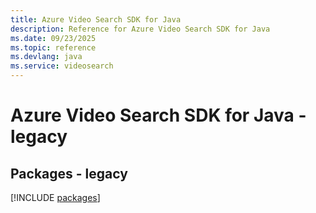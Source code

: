 ```yaml
---
title: Azure Video Search SDK for Java
description: Reference for Azure Video Search SDK for Java
ms.date: 09/23/2025
ms.topic: reference
ms.devlang: java
ms.service: videosearch
---
```

# Azure Video Search SDK for Java - legacy
## Packages - legacy
[!INCLUDE [packages](video-search-index.md)]
